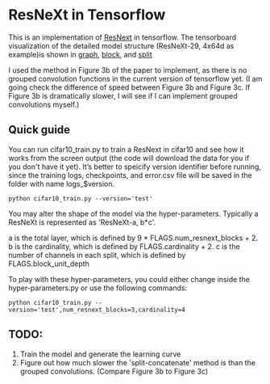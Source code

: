 # ResNeXt in Tensorflow

This is an implementation of [ResNext](https://arxiv.org/abs/1611.05431) in tensorflow. The tensorboard visualization of the detailed model structure (ResNeXt-29, 4x64d as example)is shown in [graph](https://github.com/wenxinxu/ResNeXt-in-tensorflow/blob/master/figure/graph.png), [block](https://github.com/wenxinxu/ResNeXt-in-tensorflow/blob/master/figure/graph_block.png), and [split](https://github.com/wenxinxu/ResNeXt-in-tensorflow/blob/master/figure/graph_block_split.png)

I used the method in Figure 3b of the paper to implement, as there is no grouped convolution functions in the current version of tensorflow yet. (I am going check the difference of speed between Figure 3b and Figure 3c. If Figure 3b is dramatically slower, I will see if I can implement grouped convolutions myself.)

## Quick guide

You can run cifar10_train.py to train a ResNext in cifar10 and see how it works from the screen output (the code will download the data for you if you don't have it yet). It’s better to speicify version identifier before running, since the training logs, checkpoints, and error.csv file will be saved in the folder with name logs_$version. 

`python cifar10_train.py --version='test'`

You may alter the shape of the model via the hyper-parameters. Typically a ResNeXt is represented as 'ResNeXt-a, b*c'. 

a is the total layer, which is defined by 9 * FLAGS.num_resnext_blocks + 2.
b is the cardinality, which is defined by FLAGS.cardinality + 2.
c is the number of channels in each split, which is defined by FLAGS.block_unit_depth

To play with these hyper-parameters, you could either change inside the hyper-parameters.py or use the following commands:
```
python cifar10_train.py --version='test',num_resnext_blocks=3,cardinality=4
```

## TODO:
1. Train the model and generate the learning curve
2. Figure out how much slower the 'split-concatenate' method is than the grouped convolutions. (Compare Figure 3b to Figure 3c) 
